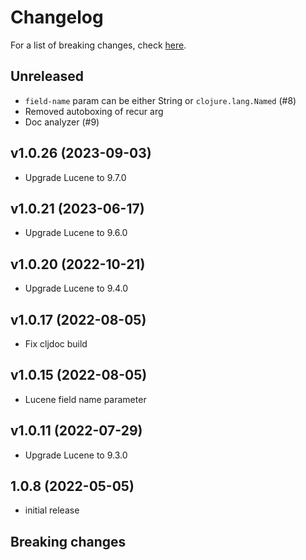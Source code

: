 # Changelog

For a list of breaking changes, check [here](#breaking-changes).

## Unreleased

- `field-name` param can be either String or `clojure.lang.Named` (#8)
- Removed autoboxing of recur arg
- Doc analyzer (#9)

## v1.0.26 (2023-09-03)

- Upgrade Lucene to 9.7.0

## v1.0.21 (2023-06-17)

- Upgrade Lucene to 9.6.0

## v1.0.20 (2022-10-21)

- Upgrade Lucene to 9.4.0

## v1.0.17 (2022-08-05)

- Fix cljdoc build

## v1.0.15 (2022-08-05)

- Lucene field name parameter

## v1.0.11 (2022-07-29)

- Upgrade Lucene to 9.3.0

## 1.0.8 (2022-05-05)

- initial release

## Breaking changes
